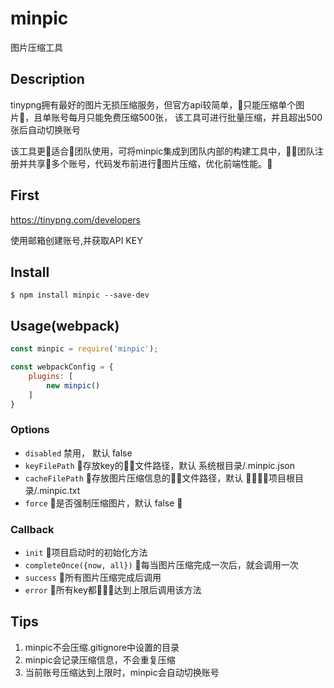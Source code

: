 # minpic

图片压缩工具

## Description

tinypng拥有最好的图片无损压缩服务，但官方api较简单，只能压缩单个图片，且单账号每月只能免费压缩500张， 该工具可进行批量压缩，并且超出500张后自动切换账号

该工具更适合团队使用，可将minpic集成到团队内部的构建工具中，团队注册并共享多个账号，代码发布前进行图片压缩，优化前端性能。


## First

<https://tinypng.com/developers>

使用邮箱创建账号,并获取API KEY

## Install

```
$ npm install minpic --save-dev

```

## Usage(webpack)

```javascript
const minpic = require('minpic');

const webpackConfig = {
    plugins: [
        new minpic()
    ]
}
```
### Options

* `disabled` 禁用， 默认 false
* `keyFilePath` 存放key的文件路径，默认 系统根目录/.minpic.json
* `cacheFilePath` 存放图片压缩信息的文件路径，默认 项目根目录/.minpic.txt
* `force` 是否强制压缩图片，默认 false

### Callback
* `init` 项目启动时的初始化方法
* `completeOnce({now, all})` 每当图片压缩完成一次后，就会调用一次
* `success` 所有图片压缩完成后调用
* `error` 所有key都达到上限后调用该方法

## Tips

1. minpic不会压缩.gitignore中设置的目录
2. minpic会记录压缩信息，不会重复压缩
3. 当前账号压缩达到上限时，minpic会自动切换账号

